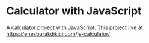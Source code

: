 <h1>Calculator with JavaScript</h1>

A calculator project with JavaScript. This project live at <a href="A calculator project with JavaScript. This project live at https://enesburakdikici.com/js-calculator/">https://enesburakdikici.com/js-calculator/</a>